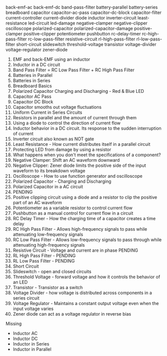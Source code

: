 back-emf-ac
back-emf-dc
band-pass-filter
battery-parallel
battery-series
breadboard
capacitor
capacitor-ac-pass
capacitor-dc-block
capacitor-filter
current-controller
current-divider
diode
inductor
inverter-circuit
least-resistance
led-circuit
led-damage
negative-clamper
negative-clipper
oscilloscope
polarized-capacitor
polarized-capacitor-damage
positive-clamper
positive-clipper
potentiometer
pushbutton
rc-delay-timer
rc-high-pass-filter
rc-low-pass-filter
resistive-circuit
rl-high-pass-filter
rl-low-pass-filter
short-circuit
slideswitch
threshold-voltage
transistor
voltage-divider
voltage-regulator
zener-diode

1. EMF and back-EMF using an inductor
2. Inductor in a DC circuit
3. Band Pass Filter = RC Low Pass Filter + RC High Pass Filter
4. Batteries in Parallel
5. Batteries in Series
6. Breadboard Basics
7. Polarized Capacitor Charging and Discharging - Red & Blue LED
8. Capacitor AC Pass
9. Capacitor DC Block
10. Capacitor smooths out voltage fluctuations
11. Uniform Current in Series Circuits
12. Resistors in parallel and the amount of current through them
13. Using a diode to control the direction of current flow
14. Inductor behavior in a DC circuit. Its response to the sudden interruption of current
15. Inverter circuit also known as NOT gate
16. Least Resistance - How current distributes itself in a parallel circuit
17. Protecting LED from damage by using a resistor
18. What happens when you don't meet the specifications of a component?
19. Negative Clamper: Shift an AC waveform downward
20. Negative Clipper: Zener diode limits the positive side of the input waveform to its breakdown voltage
21. Oscilloscope - How to use function generator and oscilloscope 
22. Polarized Capacitor - Charging and Discharging
23. Polarized Capacitor in a AC circuit
24. PENDING
25. Positive clipping circuit using a diode and a resistor to clip the positive part of an AC waveform
26. Potentiometer as a variable resistor to control current flow
27. Pushbutton as a manual control for current flow in a circuit
28. RC Delay Timer - How the charging time of a capacitor creates a time delay
29. RC High Pass Filter - Allows high-frequency signals to pass while attenuating low-frequency signals
30. RC Low Pass Filter - Allows low-frequency signals to pass through while attenuating high-frequency signals
31. Resistive Circuit - Voltage and current are in phase PENDING
32. RL High Pass Filter - PENDING
33. RL Low Pass Filter - PENDING
34. Short Circuit
35. Slideswitch - open and closed circuits
36. Threshold Voltage - forward voltage and how it controls the behavior of an LED
37. Transistor - Transistor as a switch
38. Voltage Divider - how voltage is distributed across components in a series circuit
39. Voltage Regulator - Maintains a constant output voltage even when the input voltage varies
40. Zener diode can act as a voltage regulator in reverse bias

Missing

- Inductor AC
- Inductor DC
- Inductor in Series
- Inductor in Parallel
